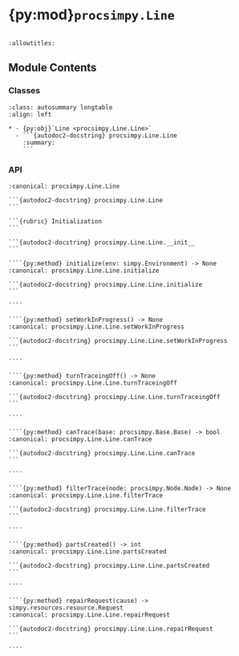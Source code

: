 # {py:mod}`procsimpy.Line`

```{py:module} procsimpy.Line
```

```{autodoc2-docstring} procsimpy.Line
:allowtitles:
```

## Module Contents

### Classes

````{list-table}
:class: autosummary longtable
:align: left

* - {py:obj}`Line <procsimpy.Line.Line>`
  - ```{autodoc2-docstring} procsimpy.Line.Line
    :summary:
    ```
````

### API

`````{py:class} Line(nodeList: list[procsimpy.Node.Node], *, WIPList: typing.Optional[list[procsimpy.Entity.Entity]] = None, failures: typing.Optional[list[procsimpy.Failure.Failure]] = None, repair: typing.Optional[list[procsimpy.RepairTechnician.RepairTechnician]] = None, routingPriority: typing.Optional[typing.Callable[[list[procsimpy.AvailabilityToken.AvailabilityToken]], procsimpy.AvailabilityToken.AvailabilityToken]] = None)
:canonical: procsimpy.Line.Line

```{autodoc2-docstring} procsimpy.Line.Line
```

```{rubric} Initialization
```

```{autodoc2-docstring} procsimpy.Line.Line.__init__
```

````{py:method} initialize(env: simpy.Environment) -> None
:canonical: procsimpy.Line.Line.initialize

```{autodoc2-docstring} procsimpy.Line.Line.initialize
```

````

````{py:method} setWorkInProgress() -> None
:canonical: procsimpy.Line.Line.setWorkInProgress

```{autodoc2-docstring} procsimpy.Line.Line.setWorkInProgress
```

````

````{py:method} turnTraceingOff() -> None
:canonical: procsimpy.Line.Line.turnTraceingOff

```{autodoc2-docstring} procsimpy.Line.Line.turnTraceingOff
```

````

````{py:method} canTrace(base: procsimpy.Base.Base) -> bool
:canonical: procsimpy.Line.Line.canTrace

```{autodoc2-docstring} procsimpy.Line.Line.canTrace
```

````

````{py:method} filterTrace(node: procsimpy.Node.Node) -> None
:canonical: procsimpy.Line.Line.filterTrace

```{autodoc2-docstring} procsimpy.Line.Line.filterTrace
```

````

````{py:method} partsCreated() -> int
:canonical: procsimpy.Line.Line.partsCreated

```{autodoc2-docstring} procsimpy.Line.Line.partsCreated
```

````

````{py:method} repairRequest(cause) -> simpy.resources.resource.Request
:canonical: procsimpy.Line.Line.repairRequest

```{autodoc2-docstring} procsimpy.Line.Line.repairRequest
```

````

`````
